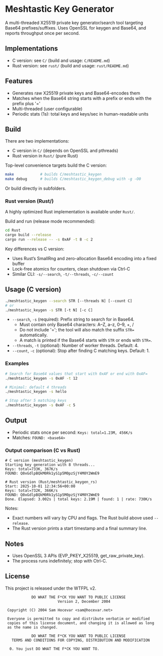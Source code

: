 # Meshtastic Key Generator

A multi-threaded X25519 private key generator/search tool targeting Base64 prefixes/suffixes. Uses OpenSSL for keygen and Base64, and reports throughput once per second.

## Implementations

- C version: see `C/` (build and usage: `C/README.md`)
- Rust version: see `rust/` (build and usage: `rust/README.md`)

## Features

- Generates raw X25519 private keys and Base64-encodes them
- Matches when the Base64 string starts with a prefix or ends with the prefix plus '='
- Multi-threaded (user configurable)
- Periodic stats (1s): total keys and keys/sec in human-readable units

## Build

There are two implementations:

- C version in `C/` (depends on OpenSSL and pthreads)
- Rust version in `Rust/` (pure Rust)

Top-level convenience targets build the C version:

```sh
make            # builds C/meshtastic_keygen
make debug      # builds C/meshtastic_keygen_debug with -g -O0
```

Or build directly in subfolders.

### Rust version (Rust/)

A highly optimized Rust implementation is available under `Rust/`.

Build and run (release mode recommended):

```sh
cd Rust
cargo build --release
cargo run --release -- -s 0xAF -t 8 -c 2
```

Key differences vs C version:

- Uses Rust’s SmallRng and zero-allocation Base64 encoding into a fixed buffer
- Lock-free atomics for counters, clean shutdown via Ctrl-C
- Similar CLI: `-s/--search`, `-t/--threads`, `-c/--count`

## Usage (C version)

```sh
./meshtastic_keygen --search STR [--threads N] [--count C]
# or
./meshtastic_keygen -s STR [-t N] [-c C]
```

- `--search`, `-s` (required): Prefix string to search for in Base64.
  - Must contain only Base64 characters: A–Z, a–z, 0–9, +, /
  - Do not include '='; the tool will also match the suffix `STR=` automatically.
  - A match is printed if the Base64 starts with `STR` or ends with `STR=`.
- `--threads`, `-t` (optional): Number of worker threads. Default: 4.
- `--count`, `-c` (optional): Stop after finding C matching keys. Default: 1.

### Examples

```sh
# Search for Base64 values that start with 0xAF or end with 0xAF=
./meshtastic_keygen -s 0xAF -t 12

# Minimal: default 4 threads
./meshtastic_keygen -s hello

# Stop after 5 matching keys
./meshtastic_keygen -s 0xAF -c 5
```

## Output

- Periodic stats once per second: `Keys: total=1.23M, 456K/s`
- Matches: `FOUND: <base64>`

### Output comparison (C vs Rust)

```text
# C version (meshtastic_keygen)
Starting key generation with 8 threads...
Keys: total=733K, 367K/s
FOUND: Q0xGdlpBQkM0Rk1yS1p5M0pzSjY4M0Y2WmE9

# Rust version (Rust/meshtastic_keygen_rs)
Start: 2025-10-01 12:34:56+00:00
Keys: total=732K, 366K/s
FOUND: Q0xGdlpBQkM0Rk1yS1p5M0pzSjY4M0Y2WmE9
Done. Elapsed: 3.002s | total keys: 2.19M | found: 1 | rate: 730K/s
```

Notes:

- Exact numbers will vary by CPU and flags. The Rust build above used `--release`.
- The Rust version prints a start timestamp and a final summary line.

## Notes

- Uses OpenSSL 3 APIs (EVP_PKEY_X25519, get_raw_private_key).
- The process runs indefinitely; stop with Ctrl-C.

## License

This project is released under the WTFPL v2.

```text
            DO WHAT THE F*CK YOU WANT TO PUBLIC LICENSE
                        Version 2, December 2004

 Copyright (C) 2004 Sam Hocevar <sam@hocevar.net>

 Everyone is permitted to copy and distribute verbatim or modified
 copies of this license document, and changing it is allowed as long
 as the name is changed.

            DO WHAT THE F*CK YOU WANT TO PUBLIC LICENSE
   TERMS AND CONDITIONS FOR COPYING, DISTRIBUTION AND MODIFICATION

  0. You just DO WHAT THE F*CK YOU WANT TO.
```
